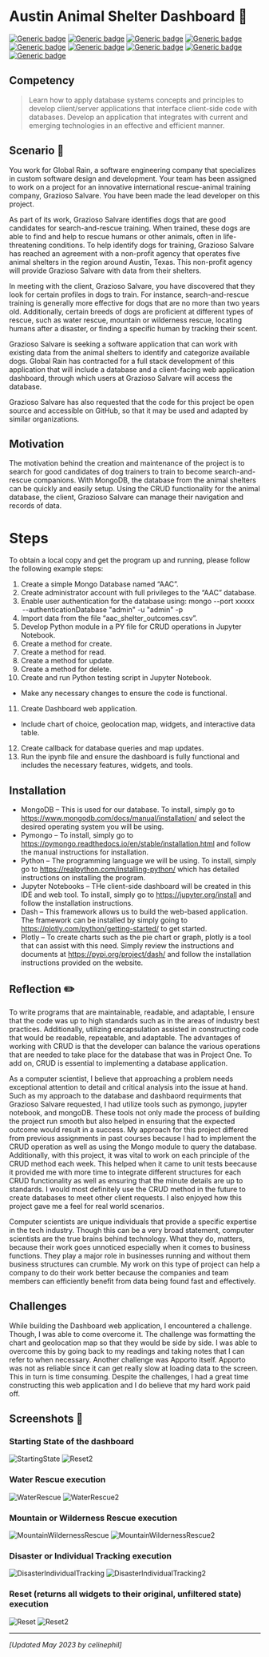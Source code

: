 # Austin Animal Shelter Dashboard :dog:	

[![Generic badge](https://img.shields.io/badge/Language-Python-blue.svg)](https://www.python.org/) [![Generic badge](https://img.shields.io/badge/Language-JavaScript-blue.svg)](https://www.javascript.com/) [![Generic badge](https://img.shields.io/badge/Database-MongoDB-yellow.svg)](https://www.mongodb.com/) [![Generic badge](https://img.shields.io/badge/Development_Tool-Jupyter_Notebook-orange.svg)](https://jupyter.org/) [![Generic badge](https://img.shields.io/badge/OS-Linux-pink.svg)](https://www.linux.org/) [![Generic badge](https://img.shields.io/badge/Tools-PyMongo-purple.svg)](https://pymongo.readthedocs.io/en/stable/) [![Generic badge](https://img.shields.io/badge/Tools-Mongo_Shell-purple.svg)](https://www.mongodb.com/docs/v4.4/mongo/) [![Generic badge](https://img.shields.io/badge/Framework-Dash-green.svg)](https://plotly.com/dash/) [![Generic badge](https://img.shields.io/badge/Graphing_Library-Plotly-sage.svg)](https://plotly.com/)

## Competency
> Learn how to apply database systems concepts and principles to develop client/server applications that interface client-side code with databases. Develop an application that integrates with current and emerging technologies in an effective and efficient manner. 

## Scenario :memo:
You work for Global Rain, a software engineering company that specializes in custom software design and development. Your team has been assigned to work on a project for an innovative international rescue-animal training company, Grazioso Salvare. You have been made the lead developer on this project.

As part of its work, Grazioso Salvare identifies dogs that are good candidates for search-and-rescue training. When trained, these dogs are able to find and help to rescue humans or other animals, often in life-threatening conditions. To help identify dogs for training, Grazioso Salvare has reached an agreement with a non-profit agency that operates five animal shelters in the region around Austin, Texas. This non-profit agency will provide Grazioso Salvare with data from their shelters.

In meeting with the client, Grazioso Salvare, you have discovered that they look for certain profiles in dogs to train. For instance, search-and-rescue training is generally more effective for dogs that are no more than two years old. Additionally, certain breeds of dogs are proficient at different types of rescue, such as water rescue, mountain or wilderness rescue, locating humans after a disaster, or finding a specific human by tracking their scent.

Grazioso Salvare is seeking a software application that can work with existing data from the animal shelters to identify and categorize available dogs. Global Rain has contracted for a full stack development of this application that will include a database and a client-facing web application dashboard, through which users at Grazioso Salvare will access the database.

Grazioso Salvare has also requested that the code for this project be open source and accessible on GitHub, so that it may be used and adapted by similar organizations.

## Motivation 
The motivation behind the creation and maintenance of the project is to search for good candidates of dog trainers to train to become search-and-rescue companions. With MongoDB, the database from the animal shelters can be quickly and easily setup. Using the CRUD functionality for the animal database, the client, Grazioso Salvare can manage their navigation and records of data.  

# Steps 

To obtain a local copy and get the program up and running, please follow the following example steps: 
1. Create a simple Mongo Database named “AAC”. 
2. Create administrator account with full privileges to the “AAC” database. 
3. Enable user authentication for the database using: 
mongo --port xxxxx  --authenticationDatabase "admin" -u "admin" -p 
4. Import data from the file “aac_shelter_outcomes.csv”. 
5. Develop Python module in a PY file for CRUD operations in Jupyter Notebook. 
6. Create a method for create. 
7. Create a method for read.  
8. Create a method for update.  
9. Create a method for delete.  
10. Create and run Python testing script in Jupyter Notebook. 
  * Make any necessary changes to ensure the code is functional.  
11. Create Dashboard web application. 
  * Include chart of choice, geolocation map, widgets, and interactive data table. 
12. Create callback for database queries and map updates. 
13. Run the ipynb file and ensure the dashboard is fully functional and includes the necessary features, widgets, and tools.  

## Installation 
- MongoDB – This is used for our database. To install, simply go to https://www.mongodb.com/docs/manual/installation/ and select the desired operating system you will be using.  
- Pymongo – To install, simply go to https://pymongo.readthedocs.io/en/stable/installation.html and follow the manual instructions for installation.  
- Python – The programming language we will be using. To install, simply go to https://realpython.com/installing-python/ which has detailed instructions on installing the program.  
- Jupyter Notebooks – THe client-side dashboard will be created in this IDE and web tool. To install, simply go to https://jupyter.org/install and follow the installation instructions.  
- Dash – This framework allows us to build the web-based application. The framework can be installed by simply going to https://plotly.com/python/getting-started/ to get started. 
- Plotly – To create charts such as the pie chart or graph, plotly is a tool that can assist with this need. Simply review the instructions and documents at https://pypi.org/project/dash/ and follow the installation instructions provided on the website.  

## Reflection :pencil2:	
To write programs that are maintainable, readable, and adaptable, I ensure that the code was up to high standards such as in the areas of industry best practices. Additionally, utilizing encapsulation assisted in constructing code that would be readable, repeatable, and adaptable. The advantages of working with CRUD is that the developer can balance the various operations that are needed to take place for the database that was in Project One. To add on, CRUD is essential to implementing a database application. 

As a computer scientist, I believe that approaching a problem needs exceptional attention to detail and critical analysis into the issue at hand. Such as my approach to the database and dashbaord requirments that Grazioso Salvare requested, I had utilize tools such as pymongo, jupyter notebook, and mongoDB. These tools not only made the process of building the project run smooth but also helped in ensuring that the expected outcome would result in a success. My approach for this project differed from previous assignments in past courses because I had to implement the CRUD operation as well as using the Mongo module to query the database. Additionally, with this project, it was vital to work on each principle of the CRUD method each week. This helped when it came to unit tests beecause it provided me with more time to integrate different structures for each CRUD functionality as well as ensuring that the minute details are up to standards. I would most definitely use the CRUD method in the future to create databases to meet other client requests. I also enjoyed how this project gave me a feel for real world scenarios. 

Computer scientists are unique individuals that provide a specific expertise in the tech industry. Though this can be a very broad statement, computer scientists are the true brains behind technology. What they do, matters, because their work goes unnoticed especially when it comes to business functions. They play a major role in businesses running and without them business structures can crumble. My work on this type of project can help a company to do their work better because the companies and  team members can efficiently benefit from data being found fast and effectively. 

## Challenges 
While building the Dashboard web application, I encountered a challenge. Though, I was able to come overcome it. The challenge was formatting the chart and geolocation map so that they would be side by side. I was able to overcome this by going back to my readings and taking notes that I can refer to when necessary. Another challenge was Apporto itself. Apporto was not as reliable since it can get really slow at loading data to the screen. This in turn is time consuming. Despite the challenges, I had a great time constructing this web application and I do believe that my hard work paid off.

## Screenshots :camera_flash:

### Starting State of the dashboard
![StartingState](https://user-images.githubusercontent.com/88872392/236719473-3be568d7-bbff-4fd8-8b06-d582c03d5413.png)
![Reset2](https://user-images.githubusercontent.com/88872392/236719483-5e8ffd1b-ac82-4e80-ab35-d25963dd7eb5.png)

### Water Rescue execution
![WaterRescue](https://user-images.githubusercontent.com/88872392/236719600-76b74b07-abaf-4057-b05b-e6d3b267d61c.png)
![WaterRescue2](https://user-images.githubusercontent.com/88872392/236719593-105ce524-8c17-4f48-91d5-2af3ab998521.png)

### Mountain or Wilderness Rescue execution
![MountainWildernessRescue](https://user-images.githubusercontent.com/88872392/236719628-c27fdd1c-284c-4148-9a9f-bcbf6e5724a2.png)
![MountainWildernessRescue2](https://user-images.githubusercontent.com/88872392/236719673-7d165afe-8037-400e-98ec-b45d65d567ba.png)

### Disaster or Individual Tracking execution
![DisasterIndividualTracking](https://user-images.githubusercontent.com/88872392/236719754-d90424e4-36ec-456a-984e-4a257e7c1c67.png)
![DisasterIndividualTracking2](https://user-images.githubusercontent.com/88872392/236719760-8a124beb-cb66-4e97-bd38-a24e4093d40f.png)

### Reset (returns all widgets to their original, unfiltered state) execution
![Reset](https://user-images.githubusercontent.com/88872392/236719777-e2dc5be0-a39f-4e4f-bc21-9c4dcf4ddd32.png)
![Reset2](https://user-images.githubusercontent.com/88872392/236719784-76c55d04-f629-4fa6-9e66-12a73cdb2d41.png)

---
*[Updated May 2023 by celinephil]*
